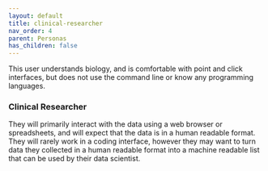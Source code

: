 ```yaml
---
layout: default
title: clinical-researcher
nav_order: 4
parent: Personas
has_children: false
---
```


This user understands biology, and is comfortable with point and click interfaces,
but does not use the command line or know any programming languages.

### Clinical Researcher

They will primarily interact with the data using a web browser or spreadsheets,
and will expect that the data is in a human readable format. They will rarely
work in a coding interface, however they may want to turn data they collected in
a human readable format into a machine readable list that can be used by their
data scientist.

